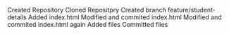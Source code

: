 Created Repository
Cloned Repositpry
Created branch feature/student-details
Added index.html
Modified and commited index.html
Modified and commited index.html again
Added files
Committed files

